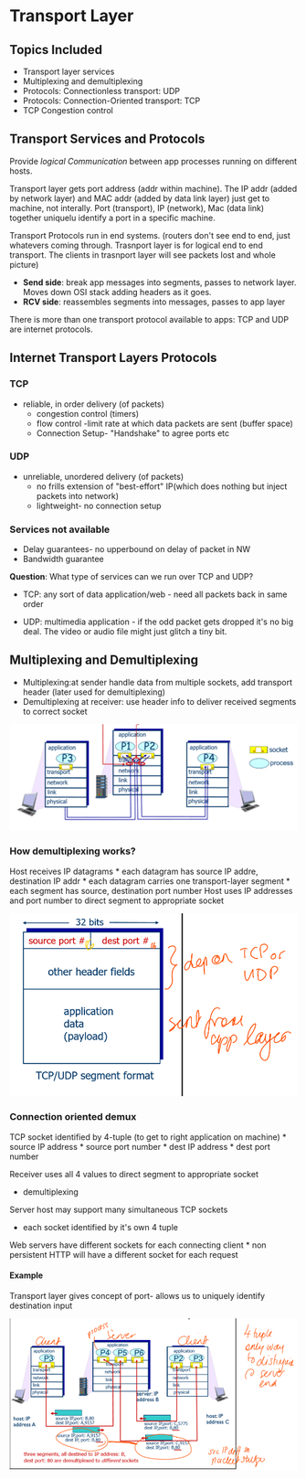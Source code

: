 # Transport Layer 

## Topics Included
* Transport layer services
* Multiplexing and demultiplexing
* Protocols: Connectionless transport: UDP
* Protocols: Connection-Oriented transport: TCP
* TCP Congestion control


## Transport Services and Protocols 
Provide *logical Communication* between app processes running on different hosts.

Transport layer gets port address (addr within machine). The IP addr (added by network layer) and MAC addr (added by data link layer) just get to machine, not interally. Port (transport), IP (network), Mac (data link) together uniquelu identify a port in a specific machine.

Transport Protocols run in end systems. (routers don't see end to end, just whatevers coming through. Trasnport layer is for logical end to end transport. The clients in trasnport layer will see packets lost and whole picture)
* **Send side**: break app messages into segments, passes to network layer. Moves down OSI stack adding headers as it goes.
* **RCV side**: reassembles segments into messages, passes to app layer 

There is more than one transport protocol available to apps: TCP and UDP are internet protocols.

## Internet Transport Layers Protocols 
### TCP 
* reliable, in order delivery (of packets)
    * congestion control (timers)
    * flow control -limit rate at which data packets are sent (buffer space)
    * Connection Setup- "Handshake" to agree ports etc

### UDP 
* unreliable, unordered delivery (of packets)
    * no frills extension of "best-effort" IP(which does nothing but inject packets into network)
    * lightweight- no connection setup 

### Services not available 

 * Delay guarantees- no upperbound on delay of packet in NW
 * Bandwidth guarantee

**Question**: What type of services can we run over TCP and UDP?

* TCP: any sort of data application/web - need all packets back in same order 

* UDP: multimedia application - if the odd packet gets dropped it's no big deal. The video or audio file might just glitch a tiny bit.


## Multiplexing and Demultiplexing 
* Multiplexing:at sender handle data from multiple sockets, add transport header (later used for demultiplexing)
* Demultiplexing at receiver: use header info to deliver received segments to correct socket 

<img src="muxdemux.PNG" alt="alt text" width="600"/>

### How demultiplexing works?
Host receives IP datagrams
    * each datagram has source IP addre, destination IP addr
    * each datagram carries one transport-layer segment
    * each segment has source, destination port number
Host uses IP addresses and port number to direct segment to appropriate socket 


![demu2](demux2.PNG)

### Connection oriented demux
TCP socket identified by 4-tuple (to get to right application on machine)
    * source IP address
    * source port number
    * dest IP address
    * dest port number

Receiver uses all 4 values to direct segment to appropriate socket

  * demultiplexing

Server host may support many simultaneous TCP sockets
   * each socket identified by it's own 4 tuple

Web servers have different sockets for each connecting client
    * non persistent HTTP will have a different socket for each request

#### Example
Transport layer gives concept of port- allows us to uniquely identify destination input


![demu3](demux3.PNG)


